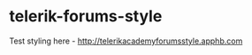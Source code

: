 telerik-forums-style
====================

Test styling here - http://telerikacademyforumsstyle.apphb.com
